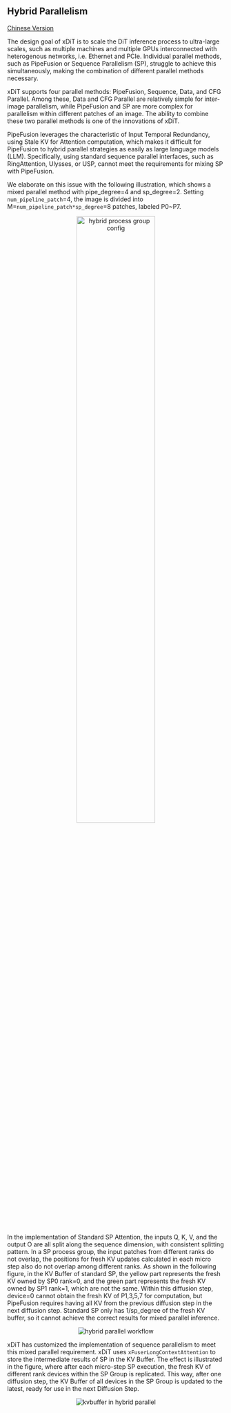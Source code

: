 
## Hybrid Parallelism
[Chinese Version](./hybrid_zh.md)

The design goal of xDiT is to scale the DiT inference process to ultra-large scales, such as multiple machines and multiple GPUs interconnected with heterogenous networks, i.e. Ethernet and PCIe. Individual parallel methods, such as PipeFusion or Sequence Parallelism (SP), struggle to achieve this simultaneously, making the combination of different parallel methods necessary.

xDiT supports four parallel methods: PipeFusion, Sequence, Data, and CFG Parallel. Among these, Data and CFG Parallel are relatively simple for inter-image parallelism, while PipeFusion and SP are more complex for parallelism within different patches of an image. The ability to combine these two parallel methods is one of the innovations of xDiT.

PipeFusion leverages the characteristic of Input Temporal Redundancy, using Stale KV for Attention computation, which makes it difficult for PipeFusion to hybrid parallel strategies as easily as large language models (LLM). Specifically, using standard sequence parallel interfaces, such as RingAttention, Ulysses, or USP, cannot meet the requirements for mixing SP with PipeFusion.

We elaborate on this issue with the following illustration, which shows a mixed parallel method with pipe_degree=4 and sp_degree=2. Setting `num_pipeline_patch`=4, the image is divided into M=`num_pipeline_patch*sp_degree`=8 patches, labeled P0~P7.

<div align="center">
    <img src="https://raw.githubusercontent.com/xdit-project/xdit_assets/main/methods/hybrid_pp_scheme.png" alt="hybrid process group config" width="60%">
</div>

In the implementation of Standard SP Attention, the inputs Q, K, V, and the output O are all split along the sequence dimension, with consistent splitting pattern. 
In a SP process group, the input patches from different ranks do not overlap, the positions for fresh KV updates calculated in each micro step also do not overlap among different ranks. 
As shown in the following figure, in the KV Buffer of standard SP, the yellow part represents the fresh KV owned by SP0 rank=0, and the green part represents the fresh KV owned by SP1 rank=1, which are not the same. 
Within this diffusion step, device=0 cannot obtain the fresh KV of P1,3,5,7 for computation, but PipeFusion requires having all KV from the previous diffusion step in the next diffusion step. 
Standard SP only has 1/sp_degree of the fresh KV buffer, so it cannot achieve the correct results for mixed parallel inference.

<div align="center">
    <img src="https://raw.githubusercontent.com/xdit-project/xdit_assets/main/methods/hybrid_workflow.png" alt="hybrid parallel workflow">
</div>

xDiT has customized the implementation of sequence parallelism to meet this mixed parallel requirement. xDiT uses `xFuserLongContextAttention` to store the intermediate results of SP in the KV Buffer. The effect is illustrated in the figure, where after each micro-step SP execution, the fresh KV of different rank devices within the SP Group is replicated. This way, after one diffusion step, the KV Buffer of all devices in the SP Group is updated to the latest, ready for use in the next Diffusion Step.

<div align="center">
    <img src="https://raw.githubusercontent.com/xdit-project/xdit_assets/main/methods/kvbuffer_hybrid.png" alt="kvbuffer in hybrid parallel">
</div>